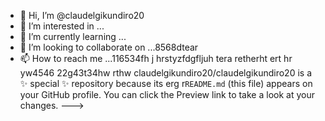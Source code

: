- 👋 Hi, I’m @claudelgikundiro20
- 👀 I’m interested in ...
- 🌱 I’m currently learning ...
- 💞️ I’m looking to collaborate on ...8568dtear
- 📫 How to reach me ...116534fh j hrstyzfdgfljuh tera retherht ert hr yw4546
22g43t34hw rthw
claudelgikundiro20/claudelgikundiro20 is a ✨ special ✨ repository because its erg r`README.md` (this file) appears on your GitHub profile.
You can click the Preview link to take a look at your changes.
--->
